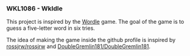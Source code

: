 ### WKL1086 - Wkldle

This project is inspired by the [Wordle](https://www.nytimes.com/games/wordle/index.html) game. The goal of the game is to guess a five-letter word in six tries.

The idea of making the game inside the github profile is inspired by [rossjrw/rossjrw](https://github.com/rossjrw/rossjrw) and [DoubleGremlin181/DoubleGremlin181](https://github.com/DoubleGremlin181/DoubleGremlin181).
